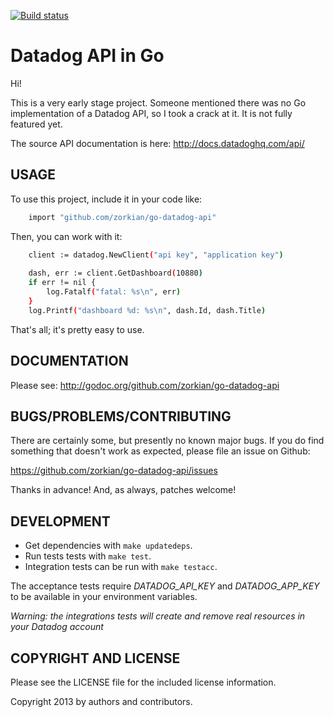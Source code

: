 [![Build
status](https://travis-ci.org/ojongerius/go-datadog-api.svg)](https://travis-ci.org/ojongerius/go-datadog-api)

# Datadog API in Go

Hi!

This is a very early stage project. Someone mentioned there was no Go
implementation of a Datadog API, so I took a crack at it. It is not
fully featured yet.

The source API documentation is here: <http://docs.datadoghq.com/api/>

## USAGE

To use this project, include it in your code like:

``` sh
    import "github.com/zorkian/go-datadog-api"
```

Then, you can work with it:

``` sh
    client := datadog.NewClient("api key", "application key")
    
    dash, err := client.GetDashboard(10880)
    if err != nil {
        log.Fatalf("fatal: %s\n", err)
    }
    log.Printf("dashboard %d: %s\n", dash.Id, dash.Title)
```

That's all; it's pretty easy to use.

## DOCUMENTATION

Please see: <http://godoc.org/github.com/zorkian/go-datadog-api>

## BUGS/PROBLEMS/CONTRIBUTING

There are certainly some, but presently no known major bugs. If you do
find something that doesn't work as expected, please file an issue on
Github:

<https://github.com/zorkian/go-datadog-api/issues>

Thanks in advance! And, as always, patches welcome!

## DEVELOPMENT

* Get dependencies with `make updatedeps`.
* Run tests tests with `make test`.
* Integration tests can be run with `make testacc`.

The acceptance tests require _DATADOG_API_KEY_ and _DATADOG_APP_KEY_ to be available
in your environment variables.

*Warning: the integrations tests will create and remove real resources in your Datadog
account*

## COPYRIGHT AND LICENSE

Please see the LICENSE file for the included license information.

Copyright 2013 by authors and contributors.
